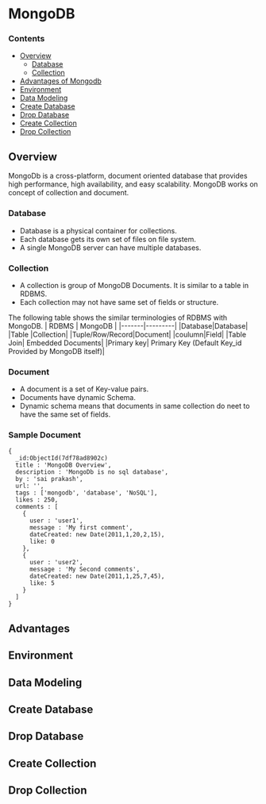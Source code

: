# MongoDB

### Contents
- [Overview](#overview) 
  - [Database](#database)
  - [Collection](#collection)
- [Advantages of Mongodb](#advantages) 
- [Environment](#Environment) 
- [Data Modeling](#DataModeling) 
- [Create Database](#CreateDataBase) 
- [Drop Database](#DropDatabase) 
- [Create Collection](#CreateCollection) 
- [Drop Collection](#DropCollection) 

<a name="Overview"></a>
## Overview 
MongoDb is a cross-platform, document oriented database that provides high performance, high availability, and easy scalability. MongoDB works on concept of collection and document.

<a name="database"></a>
### Database 
- Database is a physical container for collections. 
- Each database gets its own set of files on file system.
- A single MongoDB server can have multiple databases.

<a name="collection"></a>
### Collection
- A collection is group of MongoDB Documents. It is similar to a table in RDBMS.
- Each collection may not have same set of fields or structure.

The following table shows the similar terminologies of RDBMS with MongoDB.
| RDBMS | MongoDB |
|-------|---------|
|Database|Database|
|Table |Collection|
|Tuple/Row/Record|Document|
|coulumn|Field|
|Table Join| Embedded Documents|
|Primary key| Primary Key (Default Key_id Provided by MongoDB itself)|


### Document 
- A document is a set of Key-value pairs.
- Documents have dynamic Schema.
- Dynamic schema means that documents in same collection do neet to have the same set of fields.

### Sample Document

```object
{
  _id:ObjectId(7df78ad8902c)
  title : 'MongoDB Overview',
  description : 'MongoDb is no sql database',
  by : 'sai prakash',
  url: '',
  tags : ['mongodb', 'database', 'NoSQL'],
  likes : 250,
  comments : [
    {
      user : 'user1',
      message : 'My first comment',
      dateCreated: new Date(2011,1,20,2,15),
      like: 0 
    },
    {
      user : 'user2',
      message : 'My Second comments',
      dateCreated: new Date(2011,1,25,7,45),
      like: 5
    }
  ]
}
```

<a name="advantages"></a>
## Advantages


<a name="Environment"></a>
## Environment


<a name="DataModeling"></a>
## Data Modeling

<a name="CreateDataBase"></a>
## Create Database

<a name="DropDatabase"></a>
## Drop Database


<a name="CreateCollection"></a>
## Create Collection

<a name="DropCollection"></a>
## Drop Collection

